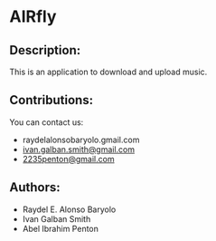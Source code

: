 AIRfly
======

Description:
------------

This is an application to download and upload music.

Contributions:
--------------

You can contact us:
* raydelalonsobaryolo.gmail.com
* ivan.galban.smith@gmail.com
* 2235penton@gmail.com

Authors:
-------
* Raydel E. Alonso Baryolo
* Ivan Galban Smith
* Abel Ibrahim Penton